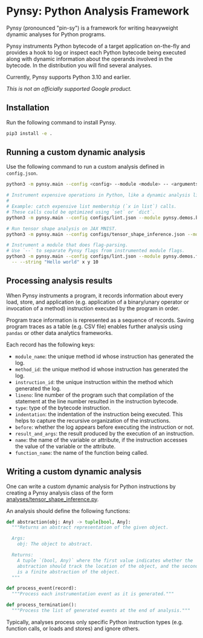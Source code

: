 # Pynsy: Python Analysis Framework

Pynsy (pronounced "pin-sy") is a framework for writing heavyweight dynamic
analyses for Python programs.

Pynsy instruments Python bytecode of a target application on-the-fly and
provides a hook to log or inspect each Python bytecode being executed along with
dynamic information about the operands involved in the bytecode. In the
distribution you will find several analyses.

Currently, Pynsy supports Python 3.10 and earlier.

*This is not an officially supported Google product.*

## Installation

Run the following command to install Pynsy.

```bash
pip3 install -e .
```

## Running a custom dynamic analysis

Use the following command to run a custom analysis defined in `config.json`.

```bash
python3 -m pynsy.main --config <config> --module <module> -- <arguments...>
```

```bash
# Instrument expensive operations in Python, like a dynamic analysis linter.
#
# Example: catch expensive list membership (`x in list`) calls.
# These calls could be optimized using `set` or `dict`.
python3 -m pynsy.main --config configs/lint.json --module pynsy.demos.key_in_list
```

```bash
# Run tensor shape analysis on JAX MNIST.
python3 -m pynsy.main --config configs/tensor_shape_inference.json --module pynsy.demos.mnist
```

```bash
# Instrument a module that does flag-parsing.
# Use `--` to separate Pynsy flags from instrumented module flags.
python3 -m pynsy.main --config configs/lint.json --module pynsy.demos.flag_parsing \
  -- --string "Hello world" x y 10
```

## Processing analysis results

When Pynsy instruments a program, it records information about every load,
store, and application (e.g. application of a binary/unary operator or
invocation of a method) instruction executed by the program in order.

Program trace information is represented as a sequence of records. Saving
program traces as a table (e.g. CSV file) enables further analysis using
`pandas` or other data analytics frameworks.

Each record has the following keys:

-   `module_name`: the unique method id whose instruction has generated the log.
-   `method_id`: the unique method id whose instruction has generated the log.
-   `instruction_id`: the unique instruction within the method which generated
    the log.
-   `lineno`: line number of the program such that compilation of the statement
    at the line number resulted in the instruction bytecode.
-   `type`: type of the bytecode instruction.
-   `indentation`: the indentation of the instruction being executed. This helps
    to capture the recursive organization of the instructions.
-   `before`: whether the log appears before executing the instruction or not.
-   `result_and_args`: the result produced by the execution of an instruction.
-   `name`: the name of the variable or attribute, if the instruction accesses
    the value of the variable or the attribute.
-   `function_name`: the name of the function being called.

## Writing a custom dynamic analysis

One can write a custom dynamic analysis for Python instructions by creating a
Pynsy analysis class of the form
[analyses/tensor_shape_inference.py](pynsy/type_inference/tensor_shape_inference.py).

An analysis should define the following functions:

```python
def abstraction(obj: Any) -> tuple[bool, Any]:
  """Returns an abstract representation of the given object.

  Args:
    obj: The object to abstract.

  Returns:
    A tuple `(bool, Any)` where the first value indicates whether the
    abstraction should track the location of the object, and the second value
    is a finite abstraction of the object.
  """

def process_event(record):
  """Process each instrumentation event as it is generated."""

def process_termination():
  """Process the list of generated events at the end of analysis."""
```

Typically, analyses process only specific Python instruction types (e.g.
function calls, or loads and stores) and ignore others.
